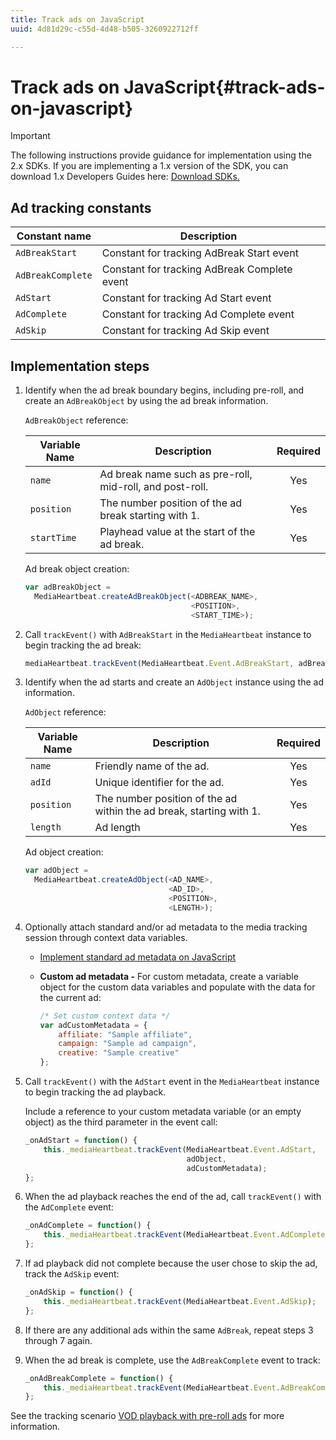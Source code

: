 ```yaml
---
title: Track ads on JavaScript
uuid: 4d81d29c-c55d-4d48-b505-3260922712ff

---
```


# Track ads on JavaScript{#track-ads-on-javascript}

>[!IMPORTANT]
>
>The following instructions provide guidance for implementation using the 2.x SDKs. If you are implementing a 1.x version of the SDK, you can download 1.x Developers Guides here: [Download SDKs.](/help/sdk-implement/download-sdks.md)

## Ad tracking constants

|  Constant name  | Description&nbsp;&nbsp;  |
|---|---|
|  `AdBreakStart`  | Constant for tracking AdBreak Start event  |
|  `AdBreakComplete`  | Constant for tracking AdBreak Complete event  |
|  `AdStart`  | Constant for tracking Ad Start event  |
|  `AdComplete`  | Constant for tracking Ad Complete event  |
|  `AdSkip`  | Constant for tracking Ad Skip event  |

## Implementation steps

1. Identify when the ad break boundary begins, including pre-roll, and create an `AdBreakObject` by using the ad break information.

   `AdBreakObject` reference: 

   | Variable Name | Description | Required |
   | --- | --- | :---: |
   | `name` | Ad break name such as pre-roll, mid-roll, and post-roll.  | Yes |
   | `position` | The number position of the ad break starting with 1.  | Yes |
   | `startTime` | Playhead value at the start of the ad break.  | Yes | 

   Ad break object creation: 

   ```js
   var adBreakObject =  
     MediaHeartbeat.createAdBreakObject(<ADBREAK_NAME>,  
                                        <POSITION>,  
                                        <START_TIME>);
   ```

1. Call `trackEvent()` with `AdBreakStart` in the `MediaHeartbeat` instance to begin tracking the ad break: 

   ```js
   mediaHeartbeat.trackEvent(MediaHeartbeat.Event.AdBreakStart, adBreakObject);
   ```

1. Identify when the ad starts and create an `AdObject` instance using the ad information.

   `AdObject` reference: 

   |  Variable Name  | Description  | Required  |
   | --- | --- | :---: |
   |  `name`  | Friendly name of the ad.  | Yes  |
   |  `adId`  | Unique identifier for the ad.  | Yes  |
   |  `position`  | The number position of the ad within the ad break, starting with 1. | Yes  |
   |  `length`  | Ad length  | Yes  |

   Ad object creation: 

   ```js
   var adObject =  
     MediaHeartbeat.createAdObject(<AD_NAME>,  
                                   <AD_ID>,  
                                   <POSITION>,  
                                   <LENGTH>);
   ```

1. Optionally attach standard and/or ad metadata to the media tracking session through context data variables.

    * [Implement standard ad metadata on JavaScript](/help/sdk-implement/track-ads/impl-std-ad-metadata/impl-std-ad-metadata-js.md)
    * **Custom ad metadata -** For custom metadata, create a variable object for the custom data variables and populate with the data for the current ad:     
    
      ```js    
      /* Set custom context data */ 
      var adCustomMetadata = { 
          affiliate: "Sample affiliate", 
          campaign: "Sample ad campaign", 
          creative: "Sample creative" 
      };
      ```

1. Call `trackEvent()` with the `AdStart` event in the `MediaHeartbeat` instance to begin tracking the ad playback.

   Include a reference to your custom metadata variable (or an empty object) as the third parameter in the event call: 

   ```js
   _onAdStart = function() { 
       this._mediaHeartbeat.trackEvent(MediaHeartbeat.Event.AdStart,  
                                       adObject,  
                                       adCustomMetadata); 
   };
   ```

1. When the ad playback reaches the end of the ad, call `trackEvent()` with the `AdComplete` event: 

   ```js
   _onAdComplete = function() { 
       this._mediaHeartbeat.trackEvent(MediaHeartbeat.Event.AdComplete); 
   };
   ```

1. If ad playback did not complete because the user chose to skip the ad, track the `AdSkip` event: 

   ```js
   _onAdSkip = function() { 
       this._mediaHeartbeat.trackEvent(MediaHeartbeat.Event.AdSkip); 
   };
   ```

1. If there are any additional ads within the same `AdBreak`, repeat steps 3 through 7 again. 
1. When the ad break is complete, use the `AdBreakComplete` event to track: 

   ```js
   _onAdBreakComplete = function() { 
       this._mediaHeartbeat.trackEvent(MediaHeartbeat.Event.AdBreakComplete); 
   };
   ```

See the tracking scenario [VOD playback with pre-roll ads](/help/sdk-implement/tracking-scenarios/vod-preroll-ads.md) for more information.
